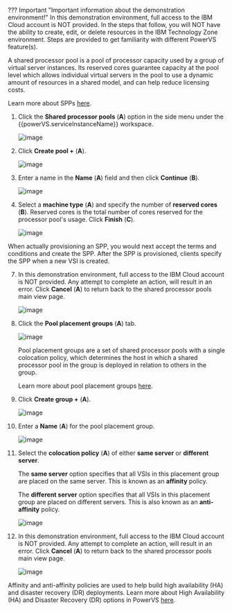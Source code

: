 ??? Important "Important information about the demonstration environment!"
    In this demonstration environment, full access to the IBM Cloud account is NOT provided. In the steps that follow, you will NOT have the ability to create, edit, or delete resources in the IBM Technology Zone environment. Steps are provided to get familiarity with different PowerVS feature(s).
    
A shared processor pool is a pool of processor capacity used by a group of virtual server instances. Its reserved cores guarantee capacity at the pool level which allows individual virtual servers in the pool to use a dynamic amount of resources in a shared model, and can help reduce licensing costs.

Learn more about SPPs <a href="https://cloud.ibm.com/docs/power-iaas?topic=power-iaas-manage-SPP" target="_blank">here</a>.

1. Click the **Shared processor pools** (**A**) option in the side menu under the {{powerVS.serviceInstanceName}} workspace.

    ![image](https://github.com/user-attachments/assets/dbfecb8a-9c0f-4591-8fe8-9cf9ebcee9e4)

2. Click **Create pool +** (**A**).

    ![image](https://github.com/user-attachments/assets/87fbafcf-6fe6-42e3-aa53-6bd6b8f55262)

3. Enter a name in the **Name** (**A**) field and then click **Continue** (**B**).

    ![image](https://github.com/user-attachments/assets/a757051d-a6a1-4dde-87c4-26f0c7db4e7a)

4. Select a **machine type** (**A**) and specify the number of **reserved cores** (**B**). Reserved cores is the total number of cores reserved for the processor pool's usage. Click **Finish** (**C**).

    ![image](https://github.com/user-attachments/assets/a325dcc5-33e7-4695-9900-09c88cee0725)
    
When actually provisioning an SPP, you would next accept the terms and conditions and create the SPP. After the SPP is provisioned, clients specify the SPP when a new VSI is created. 

7. In this demonstration environment, full access to the IBM Cloud account is NOT provided. Any attempt to complete an action, will result in an error. Click **Cancel** (**A**) to return back to the shared processor pools main view page.

    ![image](https://github.com/user-attachments/assets/cf7ab3fb-eda0-43d7-88d2-e2c81f133e72)

8. Click the **Pool placement groups** (**A**) tab.

    ![image](https://github.com/user-attachments/assets/f9979d1a-0938-442f-9227-4149efd93c17)

    Pool placement groups are a set of shared processor pools with a single colocation policy, which determines the host in which a shared processor pool in the group is deployed in relation to others in the group.

    Learn more about pool placement groups <a href="https://cloud.ibm.com/docs/power-iaas?topic=power-iaas-manage-SPP#configure-SPP-PG" target="_blank">here</a>.

9.  Click **Create group +** (**A**).

    ![image](https://github.com/user-attachments/assets/34a8ead6-fbfc-4ee7-97d3-78164e32a2bf)

10. Enter a **Name** (**A**) for the pool placement group.

    ![image](https://github.com/user-attachments/assets/c1b353c5-f30e-462d-bfbd-9ca5eacba765)

11. Select the **colocation policy** (**A**) of either **same server** or **different server**.

    The **same server** option specifies that all VSIs in this placement group are placed on the same server. This is known as an **affinity** policy.

    The **different server** option specifies that all VSIs in this placement group are placed on different servers. This is also known as an **anti-affinity** policy.

    ![image](https://github.com/user-attachments/assets/463a353d-b9a1-4854-b6dc-7cbf0e54f83b)

12. In this demonstration environment, full access to the IBM Cloud account is NOT provided. Any attempt to complete an action, will result in an error. Click **Cancel** (**A**) to return back to the shared processor pools main view page.

    ![image](https://github.com/user-attachments/assets/2b0ef663-3269-44c1-909d-f8cf4a892f55)
    
Affinity and anti-affinity policies are used to help build high availability (HA) and disaster recovery (DR) deployments. Learn more about High Availability (HA) and Disaster Recovery (DR) options in PowerVS <a href="https://cloud.ibm.com/docs/power-iaas?topic=power-iaas-ha-dr" target="_blank">here</a>.
